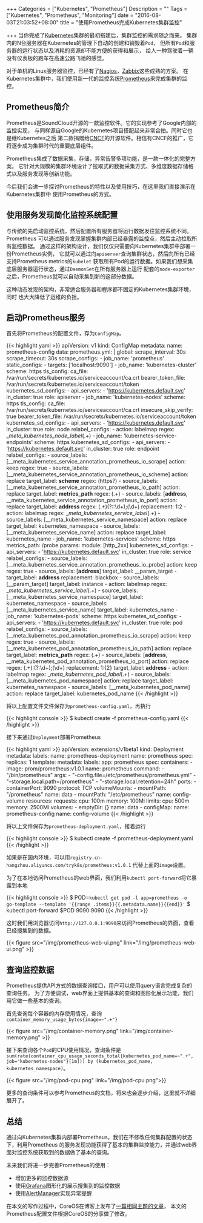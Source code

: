 +++
Categories = ["Kubernetes", "Prometheus"]
Description = ""
Tags = ["Kubernetes", "Prometheus", "Monitoring"]
date = "2016-08-03T21:03:52+08:00"
title = "使用Prometheus完成Kubernetes集群监控"

+++
当你完成了[Kubernetes]集群的最初搭建后，集群监控的需求随之而来。
集群内的N台服务器在Kubernetes的管理下自动的创建和销毁着`Pod`，
但所有`Pod`和服务器的运行状态以及消耗的资源却不能方便的获得和展示，
给人一种驾驶着一辆没有仪表板的跑车在高速公路飞驰的感觉。

对于单机的Linux服务器监控，已经有了[Nagios]，[Zabbix]这些成熟的方案。
在Kubernetes集群中，我们使用新一代的监控系统[Prometheus]来完成集群的监控。

## Prometheus简介

Prometheus是SoundCloud开源的一款监控软件。它的实现参考了Google内部的监控实现，
与同样源自Google的Kubernetes项目搭配起来非常合拍。同时它也是继Kubernetes之后
第二款捐赠给[CNCF]的开源软件。相信有CNCF的推广，它将逐步成为集群时代的重要底层组件。

Prometheus集成了数据采集，存储，异常告警多项功能，是一款一体化的完整方案。
它针对大规模的集群环境设计了拉取式的数据采集方式、多维度数据存储格式以及服务发现等创新功能。

今后我们会进一步探讨Prometheus的特性以及使用技巧，在这里我们直接演示在Kubernetes集群中
使用Prometheus的方式。

## 使用服务发现简化监控系统配置

与传统的先启动监控系统，然后配置所有服务器将运行数据发往监控系统不同。Prometheus
可以通过服务发现掌握集群内部已经暴露的监控点，然后主动拉取所有监控数据。
通过这样的架构设计，我们仅仅只需要向Kubernetes集群中部署一份Prometheus实例，
它就可以通过向`apiserver`查询集群状态，然后向所有已经支持Prometheus metrics的`kubelet`
获取所有Pod的运行数据。如果我们想采集底层服务器运行状态，通过`DaemonSet`在所有服务器上运行
配套的`node-exporter`之后，Prometheus就可以自动采集到新的这部分数据。

这种动态发现的架构，非常适合服务器和程序都不固定的Kubernetes集群环境，同时
也大大降低了运维的负担。

## 启动Prometheus服务

首先将Prometheus的配置文件，存为`ConfigMap`。

{{< highlight yaml >}}
apiVersion: v1
kind: ConfigMap
metadata:
  name: prometheus-config
data:
  prometheus.yml: |
    global:
      scrape_interval: 30s
      scrape_timeout: 30s
    scrape_configs:
    - job_name: 'prometheus'
      static_configs:
        - targets: ['localhost:9090']
    - job_name: 'kubernetes-cluster'
      scheme: https
      tls_config:
        ca_file: /var/run/secrets/kubernetes.io/serviceaccount/ca.crt
      bearer_token_file: /var/run/secrets/kubernetes.io/serviceaccount/token
      kubernetes_sd_configs:
      - api_servers:
        - 'https://kubernetes.default.svc'
        in_cluster: true
        role: apiserver
    - job_name: 'kubernetes-nodes'
      scheme: https
      tls_config:
        ca_file: /var/run/secrets/kubernetes.io/serviceaccount/ca.crt
        insecure_skip_verify: true
      bearer_token_file: /var/run/secrets/kubernetes.io/serviceaccount/token
      kubernetes_sd_configs:
      - api_servers:
        - 'https://kubernetes.default.svc'
        in_cluster: true
        role: node
      relabel_configs:
      - action: labelmap
        regex: __meta_kubernetes_node_label_(.+)
    - job_name: 'kubernetes-service-endpoints'
      scheme: https
      kubernetes_sd_configs:
      - api_servers:
        - 'https://kubernetes.default.svc'
        in_cluster: true
        role: endpoint
      relabel_configs:
      - source_labels: [__meta_kubernetes_service_annotation_prometheus_io_scrape]
        action: keep
        regex: true
      - source_labels: [__meta_kubernetes_service_annotation_prometheus_io_scheme]
        action: replace
        target_label: __scheme__
        regex: (https?)
      - source_labels: [__meta_kubernetes_service_annotation_prometheus_io_path]
        action: replace
        target_label: __metrics_path__
        regex: (.+)
      - source_labels: [__address__, __meta_kubernetes_service_annotation_prometheus_io_port]
        action: replace
        target_label: __address__
        regex: (.+)(?::\d+);(\d+)
        replacement: $1:$2
      - action: labelmap
        regex: __meta_kubernetes_service_label_(.+)
      - source_labels: [__meta_kubernetes_service_namespace]
        action: replace
        target_label: kubernetes_namespace
      - source_labels: [__meta_kubernetes_service_name]
        action: replace
        target_label: kubernetes_name
    - job_name: 'kubernetes-services'
      scheme: https
      metrics_path: /probe
      params:
        module: [http_2xx]
      kubernetes_sd_configs:
      - api_servers:
        - 'https://kubernetes.default.svc'
        in_cluster: true
        role: service
      relabel_configs:
      - source_labels: [__meta_kubernetes_service_annotation_prometheus_io_probe]
        action: keep
        regex: true
      - source_labels: [__address__]
        target_label: __param_target
      - target_label: __address__
        replacement: blackbox
      - source_labels: [__param_target]
        target_label: instance
      - action: labelmap
        regex: __meta_kubernetes_service_label_(.+)
      - source_labels: [__meta_kubernetes_service_namespace]
        target_label: kubernetes_namespace
      - source_labels: [__meta_kubernetes_service_name]
        target_label: kubernetes_name
    - job_name: 'kubernetes-pods'
      scheme: https
      kubernetes_sd_configs:
      - api_servers:
        - 'https://kubernetes.default.svc'
        in_cluster: true
        role: pod
      relabel_configs:
      - source_labels: [__meta_kubernetes_pod_annotation_prometheus_io_scrape]
        action: keep
        regex: true
      - source_labels: [__meta_kubernetes_pod_annotation_prometheus_io_path]
        action: replace
        target_label: __metrics_path__
        regex: (.+)
      - source_labels: [__address__, __meta_kubernetes_pod_annotation_prometheus_io_port]
        action: replace
        regex: (.+):(?:\d+);(\d+)
        replacement: ${1}:${2}
        target_label: __address__
      - action: labelmap
        regex: __meta_kubernetes_pod_label_(.+)
      - source_labels: [__meta_kubernetes_pod_namespace]
        action: replace
        target_label: kubernetes_namespace
      - source_labels: [__meta_kubernetes_pod_name]
        action: replace
        target_label: kubernetes_pod_name
{{< /highlight >}}

将以上配置文件文件保存为`prometheus-config.yaml`，再执行

{{< highlight console >}}
$ kubectl create -f prometheus-config.yaml
{{< /highlight >}}

接下来通过`Deployment`部署Prometheus

{{< highlight yaml >}}
apiVersion: extensions/v1beta1
kind: Deployment
metadata:
  labels:
    name: prometheus-deployment
  name: prometheus
spec:
  replicas: 1
  template:
    metadata:
      labels:
        app: prometheus
    spec:
      containers:
      - image: prom/prometheus:v1.0.1
        name: prometheus
        command:
        - "/bin/prometheus"
        args:
        - "-config.file=/etc/prometheus/prometheus.yml"
        - "-storage.local.path=/prometheus"
        - "-storage.local.retention=24h"
        ports:
        - containerPort: 9090
          protocol: TCP
        volumeMounts:
        - mountPath: "/prometheus"
          name: data
        - mountPath: "/etc/prometheus"
          name: config-volume
        resources:
          requests:
            cpu: 100m
            memory: 100Mi
          limits:
            cpu: 500m
            memory: 2500Mi
      volumes:
      - emptyDir: {}
        name: data
      - configMap:
          name: prometheus-config
        name: config-volume
{{< /highlight >}}

将以上文件保存为`prometheus-deployment.yaml`，接着运行

{{< highlight console >}}
$ kubectl create -f prometheus-deployment.yaml
{{< /highlight >}}

如果是在国内环境，可以用`registry.cn-hangzhou.aliyuncs.com/tryk8s/prometheus:v1.0.1`
代替上面的`image`设置。

为了在本地访问Prometheus的web界面，我们利用`kubectl port-forward`将它暴露到本地

{{< highlight console >}}
$ POD=`kubectl get pod -l app=prometheus -o go-template --template '{{range .items}}{{.metadata.name}}{{end}}'`
$ kubectl port-forward $POD 9090:9090
{{< /highlight >}}

这时我们用浏览器访问`http://127.0.0.1:9090`来访问Prometheus的界面，查看已经搜集到的数据。

{{< figure src="/img/prometheus-web-ui.png" link="/img/prometheus-web-ui.png" >}}

## 查询监控数据

Prometheus提供API方式的数据查询接口，用户可以使用query语言完成复杂的查询任务。
为了方便调试，web界面上提供基本的查询和图形化展示功能，我们用它做一些基本的查询。

首先查询每个容器的内存使用情况，查询`container_memory_usage_bytes{image=~".+"}`

{{< figure src="/img/container-memory.png" link="/img/container-memory.png" >}}

接下来查询各个`Pod`的CPU使用情况，查询条件是`sum(rate(container_cpu_usage_seconds_total{kubernetes_pod_name=~".+", job="kubernetes-nodes"}[1m])) by (kubernetes_pod_name, kubernetes_namespace)`。

{{< figure src="/img/pod-cpu.png" link="/img/pod-cpu.png">}}

更多的查询条件可以参考Prometheus的文档，将来也会逐步介绍，这里就不详细展开了。

## 总结

通过向Kubernetes集群内部署Prometheus，我们在不修改任何集群配置的状态下，利用Prometheus
的服务发现功能获得了基本的集群监控能力，并通过web界面对监控系统获取到的数据做了基本的查询。

未来我们将进一步完善Prometheus的使用：

- 增加更多的监控数据源
- 使用[Grafana]图形化的展示搜集到的监控数据
- 使用[AlertManager]实现异常提醒

在本文的写作过程中，CoreOS在博客上发布了[一篇相同主题的文章][coreos blog]，
本文的Prometheus配置文件根据CoreOS的分享做了修改。

[Kubernetes]: http://kubernetes.io/
[Prometheus]: https://prometheus.io/
[CNCF]: https://cncf.io/
[Nagios]: https://www.nagios.org/
[Zabbix]: http://www.zabbix.com/
[Grafana]: http://grafana.org/
[AlertManager]: https://prometheus.io/docs/alerting/alertmanager/
[coreos blog]: https://coreos.com/blog/monitoring-kubernetes-with-prometheus.html

